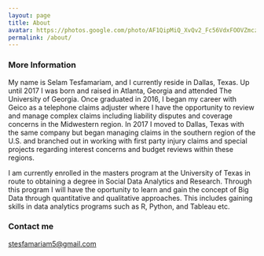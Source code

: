 ```yaml
---
layout: page
title: About
avatar: https://photos.google.com/photo/AF1QipMiQ_XvQv2_Fc56VdxFOOVZmcz6lDPhRx5YLVtD
permalink: /about/
---
```


### More Information

My name is Selam Tesfamariam, and I currently reside in Dallas, Texas. Up until 2017 I was born and raised in Atlanta, Georgia and attended The University of Georgia. Once graduated in 2016, I began my career with Geico as a telephone claims adjuster where I have the opportunity to review and manage complex claims including liability disputes and coverage concerns in the Midwestern region. In 2017 I moved to Dallas, Texas with the same company but began managing claims in the southern region of the U.S. and branched out in working with first party injury claims and special projects regarding interest concerns and budget reviews within these regions. 

I am currently enrolled in the masters program at the University of Texas in route to obtaining a degree in Social Data Analytics and Research. Through this program I will have the oportunity to learn and gain the concept of Big Data through quantitative and qualitative approaches. This includes gaining skills in data analytics programs such as R, Python, and Tableau etc. 

### Contact me

[stesfamariam5@gmail.com](mailto:stesfamariam5@gmail.com)

